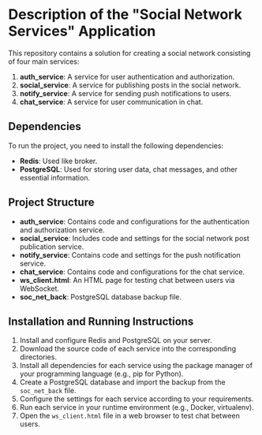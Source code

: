 # Description of the "Social Network Services" Application

This repository contains a solution for creating a social network consisting of four main services:

1. **auth_service**: A service for user authentication and authorization.
2. **social_service**: A service for publishing posts in the social network.
3. **notify_service**: A service for sending push notifications to users.
4. **chat_service**: A service for user communication in chat.

## Dependencies

To run the project, you need to install the following dependencies:

- **Redis**: Used like broker.
- **PostgreSQL**: Used for storing user data, chat messages, and other essential information.

## Project Structure

- **auth_service**: Contains code and configurations for the authentication and authorization service.
- **social_service**: Includes code and settings for the social network post publication service.
- **notify_service**: Contains code and settings for the push notification service.
- **chat_service**: Contains code and configurations for the chat service.
- **ws_client.html**: An HTML page for testing chat between users via WebSocket.
- **soc_net_back**: PostgreSQL database backup file.

## Installation and Running Instructions

1. Install and configure Redis and PostgreSQL on your server.
2. Download the source code of each service into the corresponding directories.
3. Install all dependencies for each service using the package manager of your programming language (e.g., pip for Python).
4. Create a PostgreSQL database and import the backup from the `soc_net_back` file.
5. Configure the settings for each service according to your requirements.
6. Run each service in your runtime environment (e.g., Docker, virtualenv).
7. Open the `ws_client.html` file in a web browser to test chat between users.


